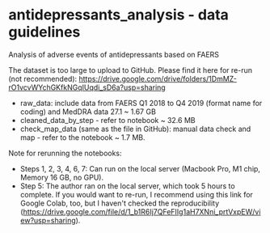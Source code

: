 # antidepressants_analysis - data guidelines

Analysis of adverse events of antidepressants based on FAERS


The dataset is too large to upload to GitHub. Please find it here for re-run (not recommended): https://drive.google.com/drive/folders/1DmMZ-rO1vcvWYchGKfkNGqIUqdi_sD6a?usp=sharing

* raw_data: include data from FAERS Q1 2018 to Q4 2019 (format name for coding) and MedDRA data 27.1 ~ 1.67 GB
* cleaned_data_by_step - refer to notebook ~ 32.6 MB
* check_map_data (same as the file in GitHub): manual data check and map - refer to the notebook ~ 1.7 MB.

Note for rerunning the notebooks:

* Steps 1, 2, 3, 4, 6, 7: Can run on the local server (Macbook Pro, M1 chip, Memory 16 GB, no GPU).
* Step 5: The author ran on the local server, which took 5 hours to complete. If you would want to re-run, I recommend using this link for Google Colab, too, but I haven't checked the reproducibility (https://drive.google.com/file/d/1_b1R6Ij7QFeFIIg1aH7XNni_prtVxpEW/view?usp=sharing).
